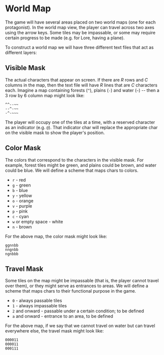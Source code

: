 # World Map

The game will have several areas placed on two world maps (one for each protagonist). In the world map view, the player can travel across two axes using the arrow keys. Some tiles may be impassable, or some may require certain progress to be made (e.g. for Lore, having a plane).

To construct a world map we will have three different text files that act as different layers:

## Visible Mask

The actual characters that appear on screen. If there are *R* rows and *C* columns in the map, then the text file will have *R* lines that are *C* characters each. Imagine a map containing forests (`^`), plains (`-`) and water (`~`) -- then a 3 row by 6 column map might look like:

```
^^--~~
--^-~~
-^-~~~
```

The player will occupy one of the tiles at a time, with a reserved character as an indicator (e.g. `@`). That indicator char will replace the appropriate char on the visible mask to show the player's position.

## Color Mask

The colors that correspond to the characters in the visible mask. For example, forest tiles might be green, and plains could be brown, and water could be blue. We will define a scheme that maps chars to colors.

* `r` - red
* `g` - green
* `b` - blue
* `y` - yellow
* `o` - orange
* `v` - purple
* `p` - pink
* `c` - cyan
* `w` or empty space - white
* `n` - brown

For the above map, the color mask might look like:

```
ggnnbb
nngnbb
ngnbbb
```

## Travel Mask

Some tiles on the map might be impassable (that is, the player cannot travel over them), or they might serve as entrances to areas. We will define a scheme that maps chars to their functional purpose in the game.

* `0` - always passable tiles
* `1` - always impassable tiles
* `2` and onward - passable under a certain condition; to be defined
* `a` and onward - entrance to an area, to be defined

For the above map, if we say that we cannot travel on water but can travel everywhere else, the travel mask might look like:

```
000011
000011
000111
```

